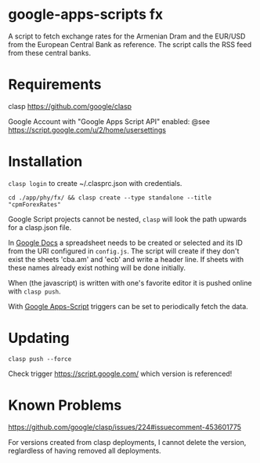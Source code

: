 # google-apps-scripts fx

A script to fetch exchange rates for the Armenian Dram and the EUR/USD from the European Central Bank as reference. The script calls the RSS feed from these central banks.

# Requirements

clasp https://github.com/google/clasp

Google Account with "Google Apps Script API" enabled: @see https://script.google.com/u/2/home/usersettings

# Installation

`clasp login` to create  ~/.clasprc.json with credentials.

`cd ./app/phy/fx/ && clasp create --type standalone --title "cpmForexRates"`

Google Script projects cannot be nested, `clasp` will look the path upwards for a clasp.json file.

In [Google Docs](https://docs.google.com/spreadsheets) a spreadsheet needs to be created or selected and its ID from the URI configured in `config.js`. The script will create if they don't exist the sheets 'cba.am' and 'ecb' and write a header line. If sheets with these names already exist nothing will be done initially.

When (the javascript) is written with one's favorite editor it is pushed online with `clasp push`.

With [Google Apps-Script](https://script.google.com/) triggers can be set to periodically fetch the data.

# Updating

`clasp push --force`

Check trigger https://script.google.com/ which version is referenced!


# Known Problems

https://github.com/google/clasp/issues/224#issuecomment-453601775

For versions created from clasp deployments, I cannot delete the version, reglardless of having removed all deployments.

